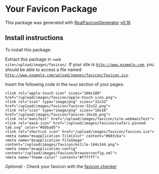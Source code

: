 # Your Favicon Package

This package was generated with [RealFaviconGenerator](https://realfavicongenerator.net/) [v0.16](https://realfavicongenerator.net/change_log#v0.16)

## Install instructions

To install this package:

Extract this package in <code>&lt;web site&gt;/upload/images/favicon/</code>. If your site is <code>http://www.example.com</code>, you should be able to access a file named <code>http://www.example.com/upload/images/favicon/favicon.ico</code>.

Insert the following code in the `head` section of your pages:

    <link rel="apple-touch-icon" sizes="180x180" href="/upload/images/favicon/apple-touch-icon.png">
    <link rel="icon" type="image/png" sizes="32x32" href="/upload/images/favicon/favicon-32x32.png">
    <link rel="icon" type="image/png" sizes="16x16" href="/upload/images/favicon/favicon-16x16.png">
    <link rel="manifest" href="/upload/images/favicon/site.webmanifest">
    <link rel="mask-icon" href="/upload/images/favicon/safari-pinned-tab.svg" color="#5bbad5">
    <link rel="shortcut icon" href="/upload/images/favicon/favicon.ico">
    <meta name="msapplication-TileColor" content="#603cba">
    <meta name="msapplication-TileImage" content="/upload/images/favicon/mstile-144x144.png">
    <meta name="msapplication-config" content="/upload/images/favicon/browserconfig.xml">
    <meta name="theme-color" content="#ffffff">

*Optional* - Check your favicon with the [favicon checker](https://realfavicongenerator.net/favicon_checker)